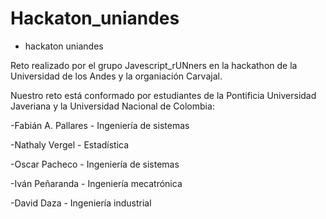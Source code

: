 # Hackaton_uniandes
 - hackaton uniandes

Reto realizado por el grupo Javescript_rUNners en la hackathon de la Universidad de los Andes y la organiación Carvajal.

Nuestro reto está conformado por estudiantes de la Pontificia Universidad Javeriana y la Universidad Nacional de Colombia:

-Fabián A. Pallares - Ingeniería de sistemas

-Nathaly Vergel - Estadística

-Oscar Pacheco - Ingeniería de sistemas

-Iván Peñaranda - Ingeniería mecatrónica

-David Daza - Ingeniería industrial

